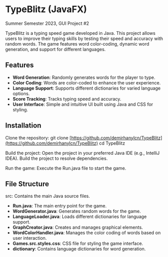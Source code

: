 # TypeBlitz (JavaFX)
Summer Semester 2023, GUI Project #2

TypeBlitz is a typing speed game developed in Java. This project allows users to improve their typing skills by testing their speed and accuracy with random words. The game features word color-coding, dynamic word generation, and support for different languages.

## Features

- **Word Generation**: Randomly generates words for the player to type.
- **Color Coding**: Words are color-coded to enhance the user experience.
- **Language Support**: Supports different dictionaries for varied language options.
- **Score Tracking**: Tracks typing speed and accuracy.
- **User Interface**: Simple and intuitive UI built using Java and CSS for styling.

## Installation
Clone the repository: git clone [https://github.com/demirhanylcn/TypeBlitz](https://github.com/demirhanylcn/TypeBlitz) cd TypeBlitz

Build the project: Open the project in your preferred Java IDE (e.g., IntelliJ IDEA). Build the project to resolve dependencies.

Run the game: Execute the Run.java file to start the game.

## File Structure
src: Contains the main Java source files.

- **Run.java**: The main entry point for the game.
- **WordGenerator.java**: Generates random words for the game.
- **LanguageLoader.java**: Loads different dictionaries for language support.
- **GraphCreator.java**: Creates and manages graphical elements.
- **WordColorHandler.java**: Manages the color coding of words based on user interaction.
- **Games.src.styles.css**: CSS file for styling the game interface.
- **dictionary**: Contains language dictionaries for word generation.

